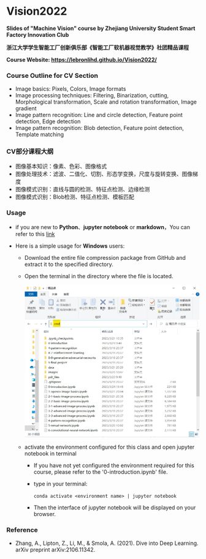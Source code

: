 # Vision2022

**Slides of "Machine Vision" course by Zhejiang University Student Smart Factory Innovation Club**

**浙江大学学生智能工厂创新俱乐部《智能工厂软机器视觉教学》社团精品课程**

**Course Website: https://lebronlihd.github.io/Vision2022/**

### Course Outline for CV Section

- Image basics: Pixels, Colors, Image formats
- Image processing techniques: Filtering, Binarization, cutting, Morphological transformation, Scale and rotation transformation, Image gradient
- Image pattern recognition: Line and circle detection, Feature point detection, Edge detection
- Image pattern recognition: Blob detection, Feature point detection, Template matching

### CV部分课程大纲

- 图像基本知识：像素、色彩、图像格式
- 图像处理技术：滤波、二值化、切割、形态学变换，尺度与旋转变换、图像梯度
- 图像模式识别：直线与圆的检测、特征点检测、边缘检测
- 图像模式识别：Blob检测、特征点检测、模板匹配

### Usage
- if you are new to **Python**、**jupyter notebook** or **markdown**，You can refer to this [link](https://lebronlihd.github.io/blog/2022/basic-tutorial/)

- Here is a simple usage for **Windows** users:

  * Download the entire file compression package from GitHub and extract it to the specified directory.

  * Open the terminal in the directory where the file is located.

    <img src="images/readme-img/cmd.jpg" alt="img" style="zoom:60%;" />

  * activate the environment configured for this class and open jupyter notebook in terminal

    * If you have not yet configured the environment required for this course, please refer to the '0-introduction.ipynb' file.

    * type in your terminal:

      `conda activate <environment name> | jupyter notebook`

    * Then the interface of jupyter notebook will be displayed on your browser.




### Reference

- Zhang, A., Lipton, Z., Li, M., & Smola, A. (2021). Dive into Deep Learning. arXiv preprint arXiv:2106.11342.
